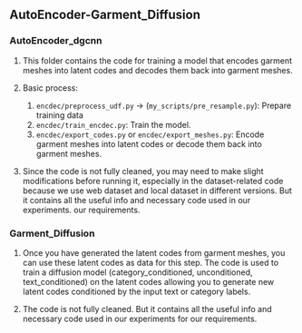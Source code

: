 ## AutoEncoder-Garment_Diffusion

### AutoEncoder_dgcnn
1. This folder contains the code for training a model that encodes garment meshes into latent codes and decodes them back into garment meshes. 
2. Basic process:

    1. `encdec/preprocess_udf.py` -> (`my_scripts/pre_resample.py`): Prepare training data
    2. `encdec/train_encdec.py`: Train the model. 
    3. `encdec/export_codes.py` or `encdec/export_meshes.py`: Encode garment meshes into latent codes or decode them back into garment meshes. 

3. Since the code is not fully cleaned, you may need to make slight modifications before running it, especially in the dataset-related code because we use web dataset and local dataset in different versions. But it contains all the useful info and necessary code used in our experiments. our requirements. 

### Garment_Diffusion
1. Once you have generated the latent codes from garment meshes, you can use these latent codes as data for this step. The code is used to train a diffusion model (category_conditioned, unconditioned, text_conditioned) on the latent codes allowing you to generate new latent codes conditioned by the input text or category labels. 

2. The code is not fully cleaned. But it contains all the useful info and necessary code used in our experiments for our requirements.  
